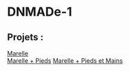 # DNMADe-1
 
## Projets :
[Marelle](./marelle/marelle.html)  
[Marelle + Pieds](./marelle/marelle_pieds.html)  [Marelle + Pieds et Mains](./marelle/marelle_pieds-mains.html)
